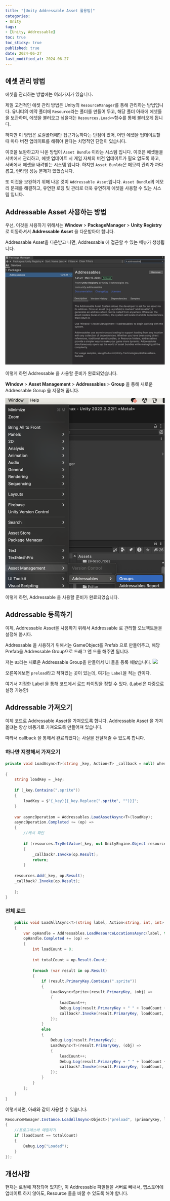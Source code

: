 ```yaml
---
title: "[Unity Addressable Asset 활용법]"
categories:
- Unity
tags:
- [Unity, Addressable]
toc: true
toc_sticky: true
published: true
date: 2024-06-27
last_modified_at: 2024-06-27
---
```

## 에셋 관리 방법

에셋을 관리하는 방법에는 여러가지가 있습니다.

제일 고전적인 에셋 관리 방법은 Unity의 `ResourceManager`를 통해 관리하는 방법입니다. 유니티의 예약 폴더에 `Resource`라는 폴더를 만들어 두고, 해당 폴더 아래에 에셋들을 보관하며, 에셋을 불러오고 싶을때는 `Resources.Load<>`함수를 통해 불러오게 됩니다.

하지만 이 방법은 로컬폴더에만 접근가능하다는 단점이 있어, 어떤 에셋을 업데이트할 때 마다 버전 업데이트를 해줘야 한다는 치명적인 단점이 있습니다.

이것을 보완하고자 나온 방법이 `Asset Bundle` 이라는 시스템 입니다. 이것은 에셋들을 서버에서 관리하고, 에셋 업데이트 시 게임 자체의 버전 업데이트가 필요 없도록 하고, 서버에서 에셋을 내려받는 시스템 입니다. 하지만 `Asset Bunlde`은 메모리 관리가 까다롭고, 런타임 성능 문제가 있었습니다.

또 이것을 보완하기 위해 나온 것이 `Addressable Asset`입니다. `Asset Bundle`의 메모리 문제를 해결하고, 유연한 로딩 및 관리로 더욱 유연하게 에셋을 사용할 수 있는 시스템 입니다.

## Addressable Asset 사용하는 방법

우선, 이것을 사용하기 위해서는 **Window** > **PackageManager** > **Unity Registry** 로 이동하셔서 **Addressable Asset** 을 다운받아야 합니다.

Addressable Asset을 다운받고 나면, Addressable 에 접근할 수 있는 메뉴가 생성됩니다.

![Addressable Import](/images/Pasted%20image%2020240702124051.png)

이렇게 하면 Addressable 을 사용할 준비가 완료되었습니다.

**WIndow** > **Asset Management** > **Addressables** > **Group** 을 통해 새로운 Addressable Gorup 을 지정해 줍니다.

![Addressable-Group](/images/Pasted%20image%2020240702124218.png)

이렇게 하면, Addressable 을 사용할 준비가 완료되었습니다.

## Addressable 등록하기

이제, Addressable Asset을 사용하기 위해서 Addressable 로 관리할 오브젝트들을 설정해 봅시다.

Addressable 을 사용하기 위해서는 GameObject를 Prefab 으로 만들어주고, 해당 Prefab을 Addressable Group으로 드래그 앤 드롭 해주면 됩니다.

저는 `UI`라는 새로운 Addressable Group을 만들어서 UI 들을 등록 해놨습니다.
![](Pasted%20image%2020240702124533.png)

오른쪽에보면 `preload`라고 적혀있는 곳이 있는데, 여기는 `Label`을 적는 칸이다.

여기서 지정한 Label 을 통해 코드에서 로드 타이밍을 정할 수 있다.
(Label은 다중으로 설정 가능함)

## Addressable 가져오기

이제 코드로 Addressable Asset을 가져오도록 합니다.
Addressable Asset 을 가져올떄는 항상 비동기로 가져오도록 만들어져 있습니다.

따라서 callback 을 통해서 완료되었다는 사실을 전달해줄 수 있도록 합니다.

### 하나만 지정해서 가져오기

```cs
private void LoadAsync<T>(string _key, Action<T> _callback = null) where T : UnityEngine.Object

{
	string loadKey = _key;

	if (_key.Contains(".sprite"))
	{
		loadKey = $"{_key}[{_key.Replace(".sprite", "")}]";
	}
	
	var asyncOperation = Addressables.LoadAssetAsync<T>(loadKey);
	asyncOperation.Completed += (op) =>
	{
		//캐시 확인
	
		if (resources.TryGetValue(_key, out UnityEngine.Object resource))
		{
			_callback?.Invoke(op.Result);
			return;
		}
	
	resources.Add(_key, op.Result);
	_callback?.Invoke(op.Result);
	
	};	
}

```

### 전체 로드
```csharp
    public void LoadAllAsync<T>(string label, Action<string, int, int> callback) where T : UnityEngine.Object
    {
        var opHandle = Addressables.LoadResourceLocationsAsync(label, typeof(T));
        opHandle.Completed += (op) =>
        {
            int loadCount = 0;

            int totalCount = op.Result.Count;

            foreach (var result in op.Result)
            {
                if (result.PrimaryKey.Contains(".sprite"))
                {
                    LoadAsync<Sprite>(result.PrimaryKey, (obj) =>
                    {
                        loadCount++;
                        Debug.Log(result.PrimaryKey + " " + loadCount + " / " + totalCount);
                        callback?.Invoke(result.PrimaryKey, loadCount, totalCount);
                    });
                }
                else
                {
                    Debug.Log(result.PrimaryKey);
                    LoadAsync<T>(result.PrimaryKey, (obj) =>
                    {
                        loadCount++;
                        Debug.Log(result.PrimaryKey + " " + loadCount + " / " + totalCount);
                        callback?.Invoke(result.PrimaryKey, loadCount, totalCount);
                    });
                }
            }
        };
    }
}
```

이렇게하면, 아래와 같이 사용할 수 있습니다.

```csharp
ResourceManager.Instance.LoadAllAsync<Object>("preload", (primaryKey, loadCount, totalCount) =>
{
	//프로그레스바 매핑하기
	if (loadCount == totalCount)
	{
		Debug.Log("Loaded");
	}
});
```

## 개선사항
현재는 로컬에 저장되어 있지만, 이 Addressable 파일들을 서버로 빼내서, 앱스토어에 업데이트 하지 않아도, Resource 들을 바꿀 수 있도록 해야 합니다.